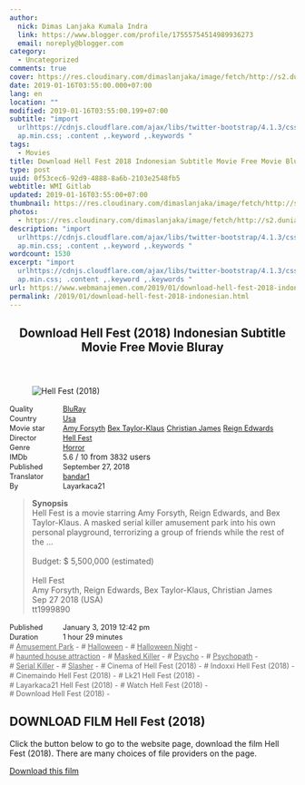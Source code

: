 ```yaml
---
author:
  nick: Dimas Lanjaka Kumala Indra
  link: https://www.blogger.com/profile/17555754514989936273
  email: noreply@blogger.com
category:
  - Uncategorized
comments: true
cover: https://res.cloudinary.com/dimaslanjaka/image/fetch/http://s2.dunia21.org/wp-content/uploads/2018/12/film-hell-fest-2018-lk21.jpg
date: 2019-01-16T03:55:00.000+07:00
lang: en
location: ""
modified: 2019-01-16T03:55:00.199+07:00
subtitle: "import
  urlhttps://cdnjs.cloudflare.com/ajax/libs/twitter-bootstrap/4.1.3/css/bootstr\
  ap.min.css; .content ,.keyword ,.keywords "
tags:
  - Movies
title: Download Hell Fest 2018 Indonesian Subtitle Movie Free Movie Bluray
type: post
uuid: 0f53cec6-92d9-4888-8a6b-2103e2548fb5
webtitle: WMI Gitlab
updated: 2019-01-16T03:55:00+07:00
thumbnail: https://res.cloudinary.com/dimaslanjaka/image/fetch/http://s2.dunia21.org/wp-content/uploads/2018/12/film-hell-fest-2018-lk21.jpg
photos:
  - https://res.cloudinary.com/dimaslanjaka/image/fetch/http://s2.dunia21.org/wp-content/uploads/2018/12/film-hell-fest-2018-lk21.jpg
description: "import
  urlhttps://cdnjs.cloudflare.com/ajax/libs/twitter-bootstrap/4.1.3/css/bootstr\
  ap.min.css; .content ,.keyword ,.keywords "
wordcount: 1530
excerpt: "import
  urlhttps://cdnjs.cloudflare.com/ajax/libs/twitter-bootstrap/4.1.3/css/bootstr\
  ap.min.css; .content ,.keyword ,.keywords "
url: https://www.webmanajemen.com/2019/01/download-hell-fest-2018-indonesian.html
permalink: /2019/01/download-hell-fest-2018-indonesian.html
---
```


<div>  <style>  @import url("https://cdnjs.cloudflare.com/ajax/libs/twitter-bootstrap/4.1.3/css/bootstrap.min.css");  .content *,.keyword *,.keywords * { max-width:100%}  .keywords h3 { margin-right: 15px; color: #666 }   .keywords h3::before { content: "#"; }  .keywords h3::after { content: "-"; }  .content h3 { display: inline-block; }  .keywords h3 { display: block }  .content-wrapper {          position: relative      }      .content-wrapper::before {          background: -moz-linear-gradient(top, rgba(255, 255, 255, 0) 0, rgba(255, 255, 255, 1) 100%);          background: -webkit-linear-gradient(top, rgba(255, 255, 255, 0) 0, rgba(255, 255, 255, 1) 100%);          background: linear-gradient(to bottom, rgba(255, 255, 255, 0) 0, rgba(255, 255, 255, 1) 100%);          filter: progid: DXImageTransform.Microsoft.gradient(startColorstr='#00ffffff', endColorstr='#ffffff', GradientType=0);          bottom: 0;          left: 0;          position: absolute;          width: 100%;          color: #fff;          height: 50px;          /*content: '';*/          /*z-index: 3*/      }      .keywords h3 a {          color: #666      }      .content {          position: relative      }      .content h2,      .content h3 {          font-style: normal;          display: inline-block;          font-weight: 400;          margin: 0;          padding: 0;          font-size: 90%      }      .content-media,      .show-more {          font-size: 80%      }      .content h2 {          width: 90px      }      .content-poster {          margin-bottom: 10px      }  </style>  <article class="post"><header class="post-header"><h1 for="title"> <span class="notranslate"> Download Hell Fest (2018) Indonesian Subtitle Movie Free Movie Bluray</span> </h1></header><div class="content-wrapper" id="movie-detail"><div class="row toggle-more">  <div class="col-xs-2 content-poster"><figure><img src="https://res.cloudinary.com/dimaslanjaka/image/fetch/http://s2.dunia21.org/wp-content/uploads/2018/12/film-hell-fest-2018-lk21.jpg" alt="Hell Fest (2018)" title="Watch Hell Fest (2018) Indonesian Subtitles Streaming Movie Download Free Online" class="img-thumbnail"></figure></div>  <div class="col-xs-10 content">  <div>  <h2> <span class="notranslate"> Quality</span> </h2>  <h3> <span class="notranslate"> <a href="http://web-manajemen.blogspot.com/p/search.html?q=quality%20bluray" title="List of the latest and most complete films on BluRay quality">BluRay</a></span> </h3>  </div>  <div>  <h2> <span class="notranslate"> Country</span> </h2>  <h3> <span class="notranslate"> <a href="http://web-manajemen.blogspot.com/p/search.html?q=country%20usa" title="List of the latest and most complete films made in the USA">Usa</a></span> </h3>  </div>  <div>  <h2> <span class="notranslate"> Movie star</span> </h2>  <h3> <span class="notranslate"> <a href="http://web-manajemen.blogspot.com/p/search.html?q=artist%20amy%20forsyth">Amy Forsyth</a></span> </h3>  <h3> <span class="notranslate"> <a href="http://web-manajemen.blogspot.com/p/search.html?q=artist%20bex%20taylor%20klaus">Bex Taylor-Klaus</a></span> </h3>  <h3> <span class="notranslate"> <a href="http://web-manajemen.blogspot.com/p/search.html?q=artist%20christian%20james">Christian James</a></span> </h3>  <h3> <span class="notranslate"> <a href="http://web-manajemen.blogspot.com/p/search.html?q=artist%20reign%20edwards">Reign Edwards</a></span> </h3>  </div>  <div>  <h2> <span class="notranslate"> Director</span> </h2>  <h3> <span class="notranslate"> <a href="http://web-manajemen.blogspot.com/p/search.html?q=director%20hell%20fest">Hell Fest</a></span> </h3>  </div>  <div>  <h2> <span class="notranslate"> Genre</span> </h2>  <h3> <span class="notranslate"> <a href="http://web-manajemen.blogspot.com/p/search.html?q=genre%20horror" title="List of the latest and most complete films Genres">Horror</a></span> </h3>  </div>  <div>  <h2> <span class="notranslate"> IMDb</span> </h2>  <h3> <span class="notranslate"> 5.6</span> </h3> <span class="notranslate"> /</span> <h3> <span class="notranslate"> 10</span> </h3> <span class="notranslate"> from</span> <h3> <span class="notranslate"> 3832</span> </h3> <span class="notranslate"> users</span> </div>  <div>  <h2> <span class="notranslate"> Published</span> </h2>  <h3> <span class="notranslate"> September 27, 2018</span> </h3>  </div>  <div>  <h2> <span class="notranslate"> Translator</span> </h2>  <h3> <span class="notranslate"> <a href="http://web-manajemen.blogspot.com/p/search.html?q=translator%20bandar1">bandar1</a></span> </h3>  </div>  <div>  <h2> <span class="notranslate"> By</span> </h2>  <h3> <span class="notranslate"> Layarkaca21</span> </h3>  </div>  <blockquote> <span class="notranslate"> <strong>Synopsis</strong></span> <br><span class="notranslate"> Hell Fest is a movie starring Amy Forsyth, Reign Edwards, and Bex Taylor-Klaus.</span> <span class="notranslate"> A masked serial killer amusement park into his own personal playground, terrorizing a group of friends while the rest of the ...</span> <br><br><span class="notranslate"> Budget: $ 5,500,000 (estimated)</span> <br><span><br></span> <span class="notranslate"> <span>Hell Fest</span></span> <span><br></span> <span class="notranslate"> <span>Amy Forsyth, Reign Edwards, Bex Taylor-Klaus, Christian James</span></span> <span><br></span> <span class="notranslate"> <span>Sep 27 2018 (USA)</span></span> <span><br></span> <span class="notranslate"> <span>tt1999890</span></span> </blockquote>  <div>  <h2> <span class="notranslate"> Published</span> </h2>  <h3> <span class="notranslate"> January 3, 2019 12:42 pm</span> </h3>  </div>  <div>  <h2> <span class="notranslate"> Duration</span> </h2>  <h3> <span class="notranslate"> 1 hour 29 minutes</span> </h3>  </div>  <div class="keywords">  <h3> <span class="notranslate"> <a href="http://web-manajemen.blogspot.com/p/search.html?q=tag%20amusement%20park">Amusement Park</a></span> </h3>  <h3> <span class="notranslate"> <a href="http://web-manajemen.blogspot.com/p/search.html?q=tag%20halloween">Halloween</a></span> </h3>  <h3> <span class="notranslate"> <a href="http://web-manajemen.blogspot.com/p/search.html?q=tag%20halloween%20night">Halloween Night</a></span> </h3>  <h3> <span class="notranslate"> <a href="http://web-manajemen.blogspot.com/p/search.html?q=tag%20haunted%20house%20attraction">haunted house attraction</a></span> </h3>  <h3> <span class="notranslate"> <a href="http://web-manajemen.blogspot.com/p/search.html?q=tag%20masked%20killer">Masked Killer</a></span> </h3>  <h3> <span class="notranslate"> <a href="http://web-manajemen.blogspot.com/p/search.html?q=tag%20psycho">Psycho</a></span> </h3>  <h3> <span class="notranslate"> <a href="http://web-manajemen.blogspot.com/p/search.html?q=tag%20psychopath">Psychopath</a></span> </h3>  <h3> <span class="notranslate"> <a href="http://web-manajemen.blogspot.com/p/search.html?q=tag%20serial%20killer">Serial Killer</a></span> </h3>  <h3> <span class="notranslate"> <a href="http://web-manajemen.blogspot.com/p/search.html?q=tag%20slasher">Slasher</a></span> </h3>  <h3> <span class="notranslate"> Cinema of Hell Fest (2018)</span> </h3>  <h3> <span class="notranslate"> Indoxxi Hell Fest (2018)</span> </h3>  <h3> <span class="notranslate"> Cinemaindo Hell Fest (2018)</span> </h3>  <h3> <span class="notranslate"> Lk21 Hell Fest (2018)</span> </h3>  <h3> <span class="notranslate"> Layarkaca21 Hell Fest (2018)</span> </h3>  <h3> <span class="notranslate"> Watch Hell Fest (2018)</span> </h3>  <h3> <span class="notranslate"> Download Hell Fest (2018)</span> </h3>  </div>  </div>  </div></div></article><div class="download-movie" id="download-movie">  <h2> <span class="notranslate"> DOWNLOAD FILM Hell Fest (2018)</span> </h2>  <p> <span class="notranslate"> Click the button below to go to the website page, download the film Hell Fest (2018).</span> <span class="notranslate"> There are many choices of file providers on the page.</span> </p> <a href="https://web-manajemen.blogspot.com/p/redirect.html?url=aHR0cDovL2RsLmxheWFya2FjYTIxLnZpcC9nZXQvaGVsbC1mZXN0LTIwMTg=" target="_blank" class="btn btn-success"><i class="fa-download"></i></a> <span class="notranslate"> <a href="https://web-manajemen.blogspot.com/p/redirect.html?url=aHR0cDovL2RsLmxheWFya2FjYTIxLnZpcC9nZXQvaGVsbC1mZXN0LTIwMTg=" target="_blank" class="btn btn-success">Download this film</a></span> <a href="http://web-manajemen.blogspot.com/p/search.html?q=petunjuk%20cara%20download%20film" target="_blank" class="btn btn-default" style="display:none"><i class="fa-info-circled"></i></a> <span class="notranslate"> <a href="http://web-manajemen.blogspot.com/p/search.html?q=petunjuk%20cara%20download%20film" target="_blank" class="btn btn-default" style="display:none">Instructions for Downloading</a></span> </div>  </div>  <script src="https://codepen.io/dimaslanjaka/pen/aQRrbR.js"></script>